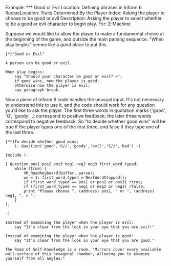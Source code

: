 Example: *** Good or Evil
Location: Defining phrases in Inform 6
RecipeLocation: Traits Determined By the Player
Index: Asking the player to choose to be good or evil
Description: Asking the player to select whether to be a good or evil character to begin play.
For: Z-Machine

  
Suppose we would like to allow the player to make a fundamental choice at the beginning of the game, and outside the main parsing sequence. "When play begins" seems like a good place to put this.

  

``` inform7
{*}"Good or Evil"

A person can be good or evil.

When play begins:
	say "Should your character be good or evil? >";
	if good wins, now the player is good;
	otherwise now the player is evil;
	say paragraph break.
```

  
Now a piece of Inform 6 code handles the unusual input. It's not necessary to understand this to use it, and the code should work for any question you'd like to ask the player. The first three words in quotation marks ('good', 'G', 'goody'...) correspond to positive feedback; the later three words correspond to negative feedback. So "to decide whether good wins" will be true if the player types one of the first three, and false if they type one of the last three.

  

``` inform7
{**}To decide whether good wins:
	(- Question('good','G//','goody','evil','E//','bad') -)

Include (-

[ Question pos1 pos2 pos3 neg1 neg2 neg3 first_word_typed;
	while (true) {
		VM_ReadKeyboard(buffer, parse);
		wn = 1; first_word_typed = NextWordStopped();
		if (first_word_typed == pos1 or pos2 or pos3) rtrue;
		if (first_word_typed == neg1 or neg2 or neg3) rfalse;
		print "Please choose ", (address) pos1, " or ", (address) neg1, ". > ";
	}
];

-)

Instead of examining the player when the player is evil:
	say "It's clear from the look in your eye that you are evil!"

Instead of examining the player when the player is good:
	say "It's clear from the look in your eye that you are good."

The Room of Self-Knowledge is a room. "Mirrors cover every available wall-surface of this hexagonal chamber, allowing you to examine yourself from all angles."
```

